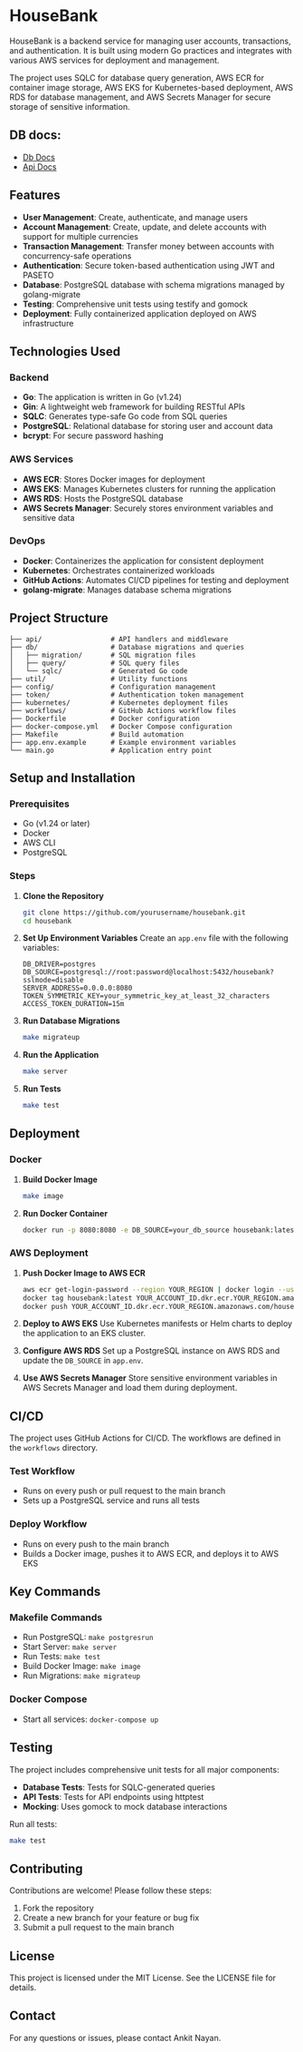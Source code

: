# HouseBank

HouseBank is a backend service for managing user accounts, transactions, and authentication. It is built using modern Go practices and integrates with various AWS services for deployment and management.

The project uses SQLC for database query generation, AWS ECR for container image storage, AWS EKS for Kubernetes-based deployment, AWS RDS for database management, and AWS Secrets Manager for secure storage of sensitive information.

## DB docs:
- [Db Docs](https://dbdocs.io/ankitnayan83/HouseBank)
- [Api Docs](https://app.swaggerhub.com/apis-docs/personal-05c/House_Bank_Api/1.0)

## Features

- **User Management**: Create, authenticate, and manage users
- **Account Management**: Create, update, and delete accounts with support for multiple currencies
- **Transaction Management**: Transfer money between accounts with concurrency-safe operations
- **Authentication**: Secure token-based authentication using JWT and PASETO
- **Database**: PostgreSQL database with schema migrations managed by golang-migrate
- **Testing**: Comprehensive unit tests using testify and gomock
- **Deployment**: Fully containerized application deployed on AWS infrastructure

## Technologies Used

### Backend
- **Go**: The application is written in Go (v1.24)
- **Gin**: A lightweight web framework for building RESTful APIs
- **SQLC**: Generates type-safe Go code from SQL queries
- **PostgreSQL**: Relational database for storing user and account data
- **bcrypt**: For secure password hashing

### AWS Services
- **AWS ECR**: Stores Docker images for deployment
- **AWS EKS**: Manages Kubernetes clusters for running the application
- **AWS RDS**: Hosts the PostgreSQL database
- **AWS Secrets Manager**: Securely stores environment variables and sensitive data

### DevOps
- **Docker**: Containerizes the application for consistent deployment
- **Kubernetes**: Orchestrates containerized workloads
- **GitHub Actions**: Automates CI/CD pipelines for testing and deployment
- **golang-migrate**: Manages database schema migrations

## Project Structure

```
├── api/                 # API handlers and middleware
├── db/                  # Database migrations and queries
│   ├── migration/       # SQL migration files
│   ├── query/           # SQL query files
│   └── sqlc/            # Generated Go code
├── util/                # Utility functions
├── config/              # Configuration management
├── token/               # Authentication token management
├── kubernetes/          # Kubernetes deployment files
├── workflows/           # GitHub Actions workflow files
├── Dockerfile           # Docker configuration
├── docker-compose.yml   # Docker Compose configuration
├── Makefile             # Build automation
├── app.env.example      # Example environment variables
└── main.go              # Application entry point
```

## Setup and Installation

### Prerequisites
- Go (v1.24 or later)
- Docker
- AWS CLI
- PostgreSQL

### Steps

1. **Clone the Repository**
   ```bash
   git clone https://github.com/yourusername/housebank.git
   cd housebank
   ```

2. **Set Up Environment Variables**
   Create an `app.env` file with the following variables:
   ```
   DB_DRIVER=postgres
   DB_SOURCE=postgresql://root:password@localhost:5432/housebank?sslmode=disable
   SERVER_ADDRESS=0.0.0.0:8080
   TOKEN_SYMMETRIC_KEY=your_symmetric_key_at_least_32_characters
   ACCESS_TOKEN_DURATION=15m
   ```

3. **Run Database Migrations**
   ```bash
   make migrateup
   ```

4. **Run the Application**
   ```bash
   make server
   ```

5. **Run Tests**
   ```bash
   make test
   ```

## Deployment

### Docker

1. **Build Docker Image**
   ```bash
   make image
   ```

2. **Run Docker Container**
   ```bash
   docker run -p 8080:8080 -e DB_SOURCE=your_db_source housebank:latest
   ```

### AWS Deployment

1. **Push Docker Image to AWS ECR**
   ```bash
   aws ecr get-login-password --region YOUR_REGION | docker login --username AWS --password-stdin YOUR_ACCOUNT_ID.dkr.ecr.YOUR_REGION.amazonaws.com
   docker tag housebank:latest YOUR_ACCOUNT_ID.dkr.ecr.YOUR_REGION.amazonaws.com/housebank:latest
   docker push YOUR_ACCOUNT_ID.dkr.ecr.YOUR_REGION.amazonaws.com/housebank:latest
   ```

2. **Deploy to AWS EKS**
   Use Kubernetes manifests or Helm charts to deploy the application to an EKS cluster.

3. **Configure AWS RDS**
   Set up a PostgreSQL instance on AWS RDS and update the `DB_SOURCE` in `app.env`.

4. **Use AWS Secrets Manager**
   Store sensitive environment variables in AWS Secrets Manager and load them during deployment.

## CI/CD

The project uses GitHub Actions for CI/CD. The workflows are defined in the `workflows` directory.

### Test Workflow
- Runs on every push or pull request to the main branch
- Sets up a PostgreSQL service and runs all tests

### Deploy Workflow
- Runs on every push to the main branch
- Builds a Docker image, pushes it to AWS ECR, and deploys it to AWS EKS

## Key Commands

### Makefile Commands
- Run PostgreSQL: `make postgresrun`
- Start Server: `make server`
- Run Tests: `make test`
- Build Docker Image: `make image`
- Run Migrations: `make migrateup`

### Docker Compose
- Start all services: `docker-compose up`

## Testing

The project includes comprehensive unit tests for all major components:
- **Database Tests**: Tests for SQLC-generated queries
- **API Tests**: Tests for API endpoints using httptest
- **Mocking**: Uses gomock to mock database interactions

Run all tests:
```bash
make test
```

## Contributing

Contributions are welcome! Please follow these steps:
1. Fork the repository
2. Create a new branch for your feature or bug fix
3. Submit a pull request to the main branch

## License

This project is licensed under the MIT License. See the LICENSE file for details.

## Contact

For any questions or issues, please contact Ankit Nayan.
